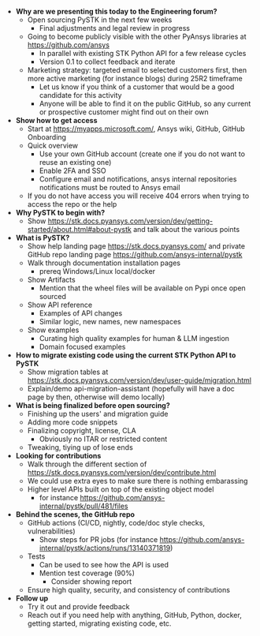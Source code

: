 - **Why are we presenting this today to the Engineering forum?**
    - Open sourcing PySTK in the next few weeks
        - Final adjustments and legal review in progress
    - Going to become publicly visible with the other PyAnsys libraries at https://github.com/ansys
        - In parallel with existing STK Python API for a few release cycles
        - Version 0.1 to collect feedback and iterate
    - Marketing strategy: targeted email to selected customers first, then more active marketing (for instance blogs) during 25R2 timeframe
        - Let us know if you think of a customer that would be a good candidate for this activity
        - Anyone will be able to find it on the public GitHub, so any current or prospective customer might find out on their own
- **Show how to get access**
    - Start at https://myapps.microsoft.com/, Ansys wiki, GitHub, GitHub Onboarding
    - Quick overview
        - Use your own GitHub account (create one if you do not want to reuse an existing one)
        - Enable 2FA and SSO
        - Configure email and notifications, ansys internal repositories notifications must be routed to Ansys email
    - If you do not have access you will receive 404 errors when trying to access the repo or the help
- **Why PySTK to begin with?**
    - Show https://stk.docs.pyansys.com/version/dev/getting-started/about.html#about-pystk and talk about the various points
- **What is PySTK?**
    - Show help landing page https://stk.docs.pyansys.com/ and private GitHub repo landing page https://github.com/ansys-internal/pystk
    - Walk through documentation installation pages
        - prereq Windows/Linux local/docker
    - Show Artifacts
        - Mention that the wheel files will be available on Pypi once open sourced
    - Show API reference
        - Examples of API changes
        - Similar logic, new names, new namespaces
    - Show examples
        - Curating high quality examples for human & LLM ingestion
        - Domain focused examples
- **How to migrate existing code using the current STK Python API to PySTK**
    - Show migration tables at https://stk.docs.pyansys.com/version/dev/user-guide/migration.html
    - Explain/demo api-migration-assistant (hopefully will have a doc page by then, otherwise will demo locally)
- **What is being finalized before open sourcing?**
    - Finishing up the users' and migration guide
    - Adding more code snippets
    - Finalizing copyright, license, CLA
        - Obviously no ITAR or restricted content
    - Tweaking, tiying up of lose ends
- **Looking for contributions**
    - Walk through the different section of https://stk.docs.pyansys.com/version/dev/contribute.html
    - We could use extra eyes to make sure there is nothing embarassing
    - Higher level APIs built on top of the existing object model
        - for instance https://github.com/ansys-internal/pystk/pull/481/files
- **Behind the scenes, the GitHub repo**
    - GitHub actions (CI/CD, nightly, code/doc style checks, vulnerabilities)
        - Show steps for PR jobs (for instance https://github.com/ansys-internal/pystk/actions/runs/13140371819)
    - Tests
        - Can be used to see how the API is used
        - Mention test coverage (90%)
            - Consider showing report
    - Ensure high quality, security, and consistency of contributions
- **Follow up**
    - Try it out and provide feedback
    - Reach out if you need help with anything, GitHub, Python, docker, getting started, migrating existing code, etc.
